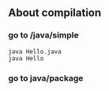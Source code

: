 ## About compilation ##
### go to /java/simple ###
`java Hello.java`\
`java Hello`
### go to java/package ###
